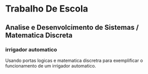 # Trabalho De Escola
## Analise e Desenvolcimento de Sistemas / Matematica Discreta
### irrigador automatico
Usando portas logicas e matematica discretra para exemplificar o funcionamento de um irrigador automatico.
